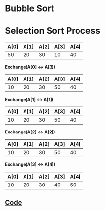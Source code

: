 # Bubble Sort

# Selection Sort Process

| A[0] | A[1] | A[2] | A[3] | A[4] |
|------|------|------|------|------|
|  50  |  20  |  30  |  10  |  40  |
**Exchange(A[0] ↔ A[3])**

| A[0] | A[1] | A[2] | A[3] | A[4] |
|------|------|------|------|------|
|  10  |  20  |  30  |  50  |  40  |
**Exchange(A[1] ↔ A[1])**

| A[0] | A[1] | A[2] | A[3] | A[4] |
|------|------|------|------|------|
|  10  |  20  |  30  |  50  |  40  |
**Exchange(A[2] ↔ A[2])**

| A[0] | A[1] | A[2] | A[3] | A[4] |
|------|------|------|------|------|
|  10  |  20  |  30  |  50  |  40  |
**Exchange(A[3] ↔ A[4])**

| A[0] | A[1] | A[2] | A[3] | A[4] |
|------|------|------|------|------|
|  10  |  20  |  30  |  40  |  50  |


## [Code](https://github.com/kyunghyunHan/rust_algorithm/blob/main/src/algorithms/sort/bubble/mod.rs)